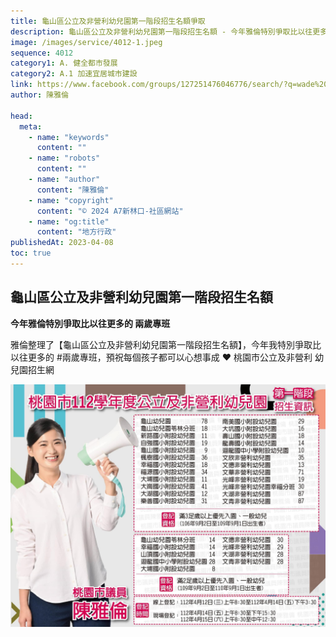 ```yaml
---
title: 龜山區公立及非營利幼兒園第一階段招生名額爭取
description: 龜山區公立及非營利幼兒園第一階段招生名額 - 今年雅倫特別爭取比以往更多的 兩歲專班
image: /images/service/4012-1.jpeg
sequence: 4012
category1: A. 健全都市發展
category2: A.1 加速宜居城市建設
link: https://www.facebook.com/groups/127251476046776/search/?q=wade%20chan
author: 陳雅倫

head:
  meta:
    - name: "keywords"
      content: ""
    - name: "robots"
      content: ""
    - name: "author"
      content: "陳雅倫"
    - name: "copyright"
      content: "© 2024 A7新林口-社區網站"
    - name: "og:title"
      content: "地方行政"
publishedAt: 2023-04-08
toc: true
---
```


## 龜山區公立及非營利幼兒園第一階段招生名額

**今年雅倫特別爭取比以往更多的 兩歲專班**

雅倫整理了【龜山區公立及非營利幼兒園第一階段招生名額】，今年我特別爭取比以往更多的 #兩歲專班，預祝每個孩子都可以心想事成 ❤️ 桃園市公立及非營利 幼兒園招生網

![s4012-1.jpeg](/images/service/s4012-1.jpeg)

